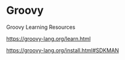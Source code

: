 # Groovy
Groovy Learning Resources

https://groovy-lang.org/learn.html

https://groovy-lang.org/install.html#SDKMAN
